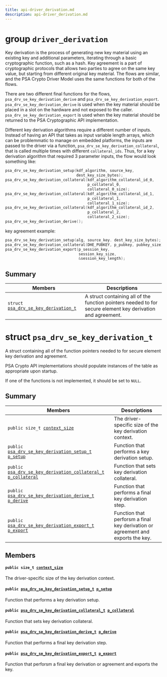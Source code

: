 ```yaml
---
title: api-driver_derivation.md
description: api-driver_derivation.md
---
```

# group `driver_derivation` 

Key derivation is the process of generating new key material using an existing key and additional parameters, iterating through a basic cryptographic function, such as a hash. Key agreement is a part of cryptographic protocols that allows two parties to agree on the same key value, but starting from different original key material. The flows are similar, and the PSA Crypto Driver Model uses the same functions for both of the flows.

There are two different final functions for the flows, `psa_drv_se_key_derivation_derive` and `psa_drv_se_key_derivation_export`. `psa_drv_se_key_derivation_derive` is used when the key material should be placed in a slot on the hardware and not exposed to the caller. `psa_drv_se_key_derivation_export` is used when the key material should be returned to the PSA Cryptographic API implementation.

Different key derivation algorithms require a different number of inputs. Instead of having an API that takes as input variable length arrays, which can be problemmatic to manage on embedded platforms, the inputs are passed to the driver via a function, `psa_drv_se_key_derivation_collateral`, that is called multiple times with different `collateral_ids`. Thus, for a key derivation algorithm that required 3 parameter inputs, the flow would look something like:

```cpp
psa_drv_se_key_derivation_setup(kdf_algorithm, source_key,
                                dest_key_size_bytes);
psa_drv_se_key_derivation_collateral(kdf_algorithm_collateral_id_0,
                                     p_collateral_0,
                                     collateral_0_size);
psa_drv_se_key_derivation_collateral(kdf_algorithm_collateral_id_1,
                                     p_collateral_1,
                                     collateral_1_size);
psa_drv_se_key_derivation_collateral(kdf_algorithm_collateral_id_2,
                                     p_collateral_2,
                                     collateral_2_size);
psa_drv_se_key_derivation_derive();
```

key agreement example: 
```cpp
psa_drv_se_key_derivation_setup(alg, source_key. dest_key_size_bytes);
psa_drv_se_key_derivation_collateral(DHE_PUBKEY, p_pubkey, pubkey_size);
psa_drv_se_key_derivation_export(p_session_key,
                                 session_key_size,
                                 &session_key_length);
```

## Summary

 Members                        | Descriptions                                
--------------------------------|---------------------------------------------
`struct `[`psa_drv_se_key_derivation_t`](#structpsa__drv__se__key__derivation__t) | A struct containing all of the function pointers needed to for secure element key derivation and agreement.

# struct `psa_drv_se_key_derivation_t` 

A struct containing all of the function pointers needed to for secure element key derivation and agreement.

PSA Crypto API implementations should populate instances of the table as appropriate upon startup.

If one of the functions is not implemented, it should be set to `NULL`.

## Summary

 Members                        | Descriptions                                
--------------------------------|---------------------------------------------
`public size_t `[`context_size`](#structpsa__drv__se__key__derivation__t_1ad37b9f82282aae5fa116990cff9a90e9) | The driver-specific size of the key derivation context.
`public `[`psa_drv_se_key_derivation_setup_t`](./doc/starlight-docs/src/content/docs/apidoc/api-undefined.md#group__driver__derivation_1ga517b85e6c8f12f986de375a7e70028fe)` `[`p_setup`](#structpsa__drv__se__key__derivation__t_1a00409ad39eb7b23dad84bcec88795d8d) | Function that performs a key derivation setup.
`public `[`psa_drv_se_key_derivation_collateral_t`](./doc/starlight-docs/src/content/docs/apidoc/api-undefined.md#group__driver__derivation_1ga3d730798a122772534887ea87e2f9c4e)` `[`p_collateral`](#structpsa__drv__se__key__derivation__t_1a33c4471e8c896ad6f0618e55b5762d08) | Function that sets key derivation collateral.
`public `[`psa_drv_se_key_derivation_derive_t`](./doc/starlight-docs/src/content/docs/apidoc/api-undefined.md#group__driver__derivation_1ga27684e05d9af85548b26849302f4db8a)` `[`p_derive`](#structpsa__drv__se__key__derivation__t_1a81357f9add831e2866698c2c05deffef) | Function that performs a final key derivation step.
`public `[`psa_drv_se_key_derivation_export_t`](./doc/starlight-docs/src/content/docs/apidoc/api-undefined.md#group__driver__derivation_1ga25d0d785a7acd6957891f3c1022f91b4)` `[`p_export`](#structpsa__drv__se__key__derivation__t_1a6bb13990ff562b80ae3f53dba12f187c) | Function that perforsm a final key derivation or agreement and exports the key.

## Members

#### `public size_t `[`context_size`](#structpsa__drv__se__key__derivation__t_1ad37b9f82282aae5fa116990cff9a90e9) 

The driver-specific size of the key derivation context.

#### `public `[`psa_drv_se_key_derivation_setup_t`](./doc/starlight-docs/src/content/docs/apidoc/api-undefined.md#group__driver__derivation_1ga517b85e6c8f12f986de375a7e70028fe)` `[`p_setup`](#structpsa__drv__se__key__derivation__t_1a00409ad39eb7b23dad84bcec88795d8d) 

Function that performs a key derivation setup.

#### `public `[`psa_drv_se_key_derivation_collateral_t`](./doc/starlight-docs/src/content/docs/apidoc/api-undefined.md#group__driver__derivation_1ga3d730798a122772534887ea87e2f9c4e)` `[`p_collateral`](#structpsa__drv__se__key__derivation__t_1a33c4471e8c896ad6f0618e55b5762d08) 

Function that sets key derivation collateral.

#### `public `[`psa_drv_se_key_derivation_derive_t`](./doc/starlight-docs/src/content/docs/apidoc/api-undefined.md#group__driver__derivation_1ga27684e05d9af85548b26849302f4db8a)` `[`p_derive`](#structpsa__drv__se__key__derivation__t_1a81357f9add831e2866698c2c05deffef) 

Function that performs a final key derivation step.

#### `public `[`psa_drv_se_key_derivation_export_t`](./doc/starlight-docs/src/content/docs/apidoc/api-undefined.md#group__driver__derivation_1ga25d0d785a7acd6957891f3c1022f91b4)` `[`p_export`](#structpsa__drv__se__key__derivation__t_1a6bb13990ff562b80ae3f53dba12f187c) 

Function that perforsm a final key derivation or agreement and exports the key.

